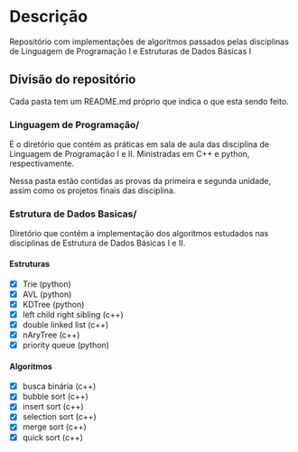 # Descrição

Repositório com implementações de algoritmos passados pelas disciplinas de Linguagem de Programação I e Estruturas de Dados Básicas I

## Divisão do repositório

Cada pasta tem um README.md próprio que indica o que esta sendo feito.

### Linguagem de Programação/

É o diretório que contém as práticas em sala de aula das disciplina de Linguagem de Programação I e II. Ministradas em C++ e python, respectivamente.

Nessa pasta estão contidas as provas da primeira e segunda unidade, assim como os projetos finais das disciplina.

### Estrutura de Dados Basicas/

Diretório que contém a implementação dos algoritmos estudados nas disciplinas de Estrutura de Dados Básicas I e II.

#### Estruturas
- [x] Trie (python)
- [x] AVL  (python)
- [x] KDTree (python)
- [x] left child right sibling (c++)
- [x] double linked list (c++)
- [x] nAryTree (c++)
- [x] priority queue (python)

#### Algoritmos

- [x] busca binária (c++)
- [x] bubble sort (c++)
- [x] insert sort (c++)
- [x] selection sort (c++)
- [x] merge sort (c++)
- [x] quick sort (c++)

